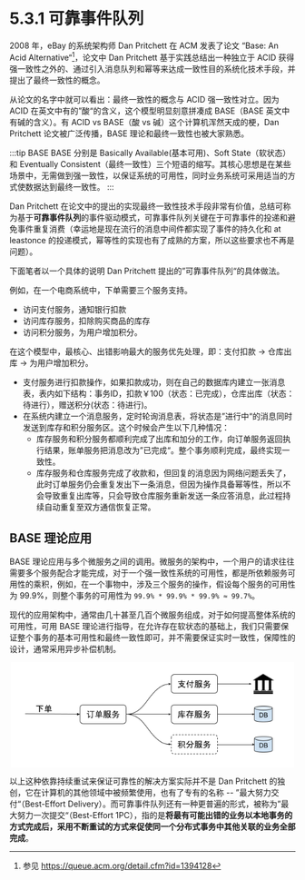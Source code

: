 # 5.3.1 可靠事件队列

2008 年，eBay 的系统架构师 Dan Pritchett 在 ACM 发表了论文 “Base: An Acid Alternative“[^1]，论文中 Dan Pritchett 基于实践总结出一种独立于 ACID 获得强一致性之外的、通过引入消息队列和幂等来达成一致性目的系统化技术手段，并提出了最终一致性的概念。

从论文的名字中就可以看出：最终一致性的概念与 ACID 强一致性对立。因为 ACID 在英文中有的”酸“的含义，这个模型明显刻意拼凑成 BASE（BASE 英文中有碱的含义）。有 ACID vs BASE（酸 vs 碱）这个计算机浑然天成的梗，Dan Pritchett 论文被广泛传播，BASE 理论和最终一致性也被大家熟悉。

:::tip BASE
BASE 分别是 Basically Available(基本可用)、Soft State（软状态）和 Eventually Consistent（最终一致性）三个短语的缩写。其核心思想是在某些场景中，无需做到强一致性，以保证系统的可用性，同时业务系统可采用适当的方式使数据达到最终一致性。
:::

Dan Pritchett 在论文中的提出的实现最终一致性技术手段非常有价值，总结可称为基于**可靠事件队列**的事件驱动模式，可靠事件队列关键在于可靠事件的投递和避免事件重复消费（幸运地是现在流行的消息中间件都实现了事件的持久化和 at leastonce 的投递模式，幂等性的实现也有了成熟的方案，所以这些要求也不再是问题）。

下面笔者以一个具体的说明 Dan Pritchett 提出的”可靠事件队列“的具体做法。

例如，在一个电商系统中，下单需要三个服务支持。

- 访问支付服务，通知银行扣款
- 访问库存服务，扣除购买商品的库存
- 访问积分服务，为用户增加积分。


在这个模型中，最核心、出错影响最大的服务优先处理，即：支付扣款 -> 仓库出库 -> 为用户增加积分。

- 支付服务进行扣款操作，如果扣款成功，则在自己的数据库内建立一张消息表，表内如下结构：事务ID，扣款￥100（状态：已完成），仓库出库（状态：待进行），赠送积分(状态：待进行)。
- 在系统内建立一个消息服务，定时轮询消息表，将状态是”进行中“的消息同时发送到库存和积分服务区。这个时候会产生以下几种情况：
	- 库存服务和积分服务都顺利完成了出库和加分的工作，向订单服务返回执行结果，账单服务把消息改为”已完成“。整个事务顺利完成，最终实现一致性。
	- 库存服务和仓库服务完成了收款和，但回复的消息因为网络问题丢失了，此时订单服务仍会重复发出下一条消息，但因为操作具备幂等性，所以不会导致重复出库等，只会导致仓库服务重新发送一条应答消息，此过程持续自动重复至双方通信恢复正常。


## BASE 理论应用

BASE 理论应用与多个微服务之间的调用。微服务的架构中，一个用户的请求往往需要多个服务配合才能完成，对于一个强一致性系统的可用性，都是所依赖服务可用性的乘积，例如，在一个事物中，涉及三个服务的操作，假设每个服务的可用性为 99.9%，则整个事务的可用性为 `99.9% * 99.9% * 99.9% ≈ 99.7%`。

现代的应用架构中，通常由几十甚至几百个微服务组成，对于如何提高整体系统的可用性，可用 BASE 理论进行指导，在允许存在软状态的基础上，我们只需要保证整个事务的基本可用性和最终一致性即可，并不需要保证实时一致性，保障性的设计，通常采用异步补偿机制。



<div  align="center">
	<img src="../assets/base.png" width = "500"  align=center />
</div>

以上这种依靠持续重试来保证可靠性的解决方案实际并不是 Dan Pritchett 的独创，它在计算机的其他领域中被频繁使用，也有了专有的名称 -- ”最大努力交付“（Best-Effort Delivery）。而可靠事件队列还有一种更普遍的形式，被称为”最大努力一次提交“（Best-Effort 1PC），指的是**将最有可能出错的业务以本地事务的方式完成后，采用不断重试的方式来促使同一个分布式事务中其他关联的业务全部完成**。

[^1]: 参见 https://queue.acm.org/detail.cfm?id=1394128

